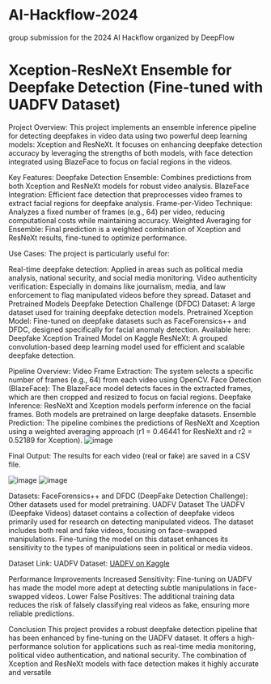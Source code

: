 # AI-Hackflow-2024
group submission for the 2024 AI Hackflow organized by DeepFlow

# Xception-ResNeXt Ensemble for Deepfake Detection (Fine-tuned with UADFV Dataset)

Project Overview: 
This project implements an ensemble inference pipeline for detecting deepfakes in video data using two powerful deep learning models: Xception and ResNeXt. It focuses on enhancing deepfake detection accuracy by leveraging the strengths of both models, with face detection integrated using BlazeFace to focus on facial regions in the videos.

Key Features: 
Deepfake Detection Ensemble: Combines predictions from both Xception and ResNeXt models for robust video analysis.
BlazeFace Integration: Efficient face detection that preprocesses video frames to extract facial regions for deepfake analysis.
Frame-per-Video Technique: Analyzes a fixed number of frames (e.g., 64) per video, reducing computational costs while maintaining accuracy.
Weighted Averaging for Ensemble: Final prediction is a weighted combination of Xception and ResNeXt results, fine-tuned to optimize performance.

Use Cases:
The project is particularly useful for:

Real-time deepfake detection: Applied in areas such as political media analysis, national security, and social media monitoring.
Video authenticity verification: Especially in domains like journalism, media, and law enforcement to flag manipulated videos before they spread.
Dataset and Pretrained Models
Deepfake Detection Challenge (DFDC) Dataset: A large dataset used for training deepfake detection models.
Pretrained Xception Model: Fine-tuned on deepfake datasets such as FaceForensics++ and DFDC, designed specifically for facial anomaly detection.
Available here: Deepfake Xception Trained Model on Kaggle
ResNeXt: A grouped convolution-based deep learning model used for efficient and scalable deepfake detection.

Pipeline Overview: 
Video Frame Extraction: The system selects a specific number of frames (e.g., 64) from each video using OpenCV.
Face Detection (BlazeFace): The BlazeFace model detects faces in the extracted frames, which are then cropped and resized to focus on facial regions.
Deepfake Inference:
ResNeXt and Xception models perform inference on the facial frames.
Both models are pretrained on large deepfake datasets.
Ensemble Prediction:
The pipeline combines the predictions of ResNeXt and Xception using a weighted averaging approach (r1 = 0.46441 for ResNeXt and r2 = 0.52189 for Xception).
![image](https://github.com/user-attachments/assets/ed1d9630-605a-402f-ab11-6b37610bb43c)




Final Output: The results for each video (real or fake) are saved in a CSV file.



![image](https://github.com/user-attachments/assets/4854801f-def2-44be-bef3-5a146288471b)
![image](https://github.com/user-attachments/assets/230815c3-c04a-44de-beeb-94d12cc59054)



Datasets:
FaceForensics++ and DFDC (DeepFake Detection Challenge): Other datasets used for model pretraining.
UADFV Dataset
The UADFV (Deepfake Videos) dataset contains a collection of deepfake videos primarily used for research on detecting manipulated videos. The dataset includes both real and fake videos, focusing on face-swapped manipulations. Fine-tuning the model on this dataset enhances its sensitivity to the types of manipulations seen in political or media videos.

Dataset Link:
UADFV Dataset: [UADFV on Kaggle](https://www.kaggle.com/datasets/ahmadawad732/uadfv-dataset-new/data)

Performance Improvements
Increased Sensitivity: Fine-tuning on UADFV has made the model more adept at detecting subtle manipulations in face-swapped videos.
Lower False Positives: The additional training data reduces the risk of falsely classifying real videos as fake, ensuring more reliable predictions.

Conclusion
This project provides a robust deepfake detection pipeline that has been enhanced by fine-tuning on the UADFV dataset. It offers a high-performance solution for applications such as real-time media monitoring, political video authentication, and national security. The combination of Xception and ResNeXt models with face detection makes it highly accurate and versatile
